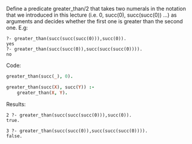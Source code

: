 Define a predicate greater_than/2 that takes two numerals in the notation
that we introduced in this lecture (i.e. 0, succ(0), succ(succ(0)) ...) as arguments
and decides whether the first one is greater than the second one. E.g: 

```
?- greater_than(succ(succ(succ(0))),succ(0)).
yes
?- greater_than(succ(succ(0)),succ(succ(succ(0)))).
no
```

Code:
```prolog
greater_than(succ(_), 0).

greater_than(succ(X), succ(Y)) :-
    greater_than(X, Y).
```

Results:
```
2 ?- greater_than(succ(succ(succ(0))),succ(0)).                                                        
true.

3 ?- greater_than(succ(succ(0)),succ(succ(succ(0)))).
false.
```